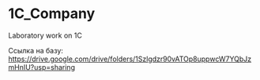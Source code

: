 # 1C_Company
 Laboratory work on 1C
 
 Ссылка на базу: https://drive.google.com/drive/folders/1Szlgdzr90vATOp8uppwcW7YQbJzmHnIU?usp=sharing
